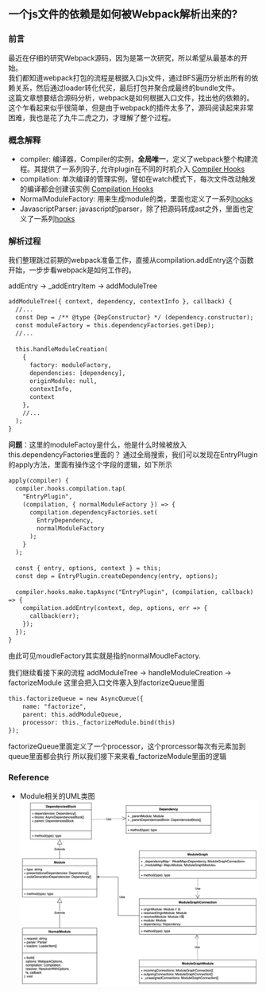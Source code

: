 ## 一个js文件的依赖是如何被Webpack解析出来的?

### 前言
最近在仔细的研究Webpack源码，因为是第一次研究，所以希望从最基本的开始。  
我们都知道webpack打包的流程是根据入口js文件，通过BFS遍历分析出所有的依赖关系，然后通过loader转化代买，最后打包并聚合成最终的bundle文件。  
这篇文章想要结合源码分析，webpack是如何根据入口文件，找出他的依赖的。
这个乍看起来似乎很简单，但是由于webpack的插件太多了，源码阅读起来非常困难，我也是花了九牛二虎之力，才理解了整个过程。


### 概念解释
- compiler: 编译器，Compiler的实例，**全局唯一**，定义了webpack整个构建流程。其提供了一系列钩子, 允许plugin在不同的时机介入 [Compiler Hooks](https://webpack.js.org/api/compiler-hooks/)
- compilation: 单次编译的管理实例，譬如在watch模式下，每次文件改动触发的编译都会创建该实例 [Compilation Hooks](https://webpack.js.org/api/compilation-hooks/)
- NormalModuleFactory: 用来生成module的类，里面也定义了一系列[hooks](https://webpack.js.org/api/normalmodulefactory-hooks/)
- JavascriptParser: javascript的parser，除了把源码转成ast之外，里面也定义了一系列[hooks](https://webpack.js.org/api/parser/)


### 解析过程
我们整理跳过前期的webpack准备工作，直接从compilation.addEntry这个函数开始，一步步看webpack是如何工作的。

addEntry -> _addEntryItem -> addModuleTree
```
addModuleTree({ context, dependency, contextInfo }, callback) {
  //...
  const Dep = /** @type {DepConstructor} */ (dependency.constructor);
  const moduleFactory = this.dependencyFactories.get(Dep);
  //...

  this.handleModuleCreation(
    {
      factory: moduleFactory,
      dependencies: [dependency],
      originModule: null,
      contextInfo,
      context
    },
    //...
  );
}
```

**问题**：这里的moduleFactoy是什么，他是什么时候被放入this.dependencyFactories里面的？
通过全局搜索，我们可以发现在EntryPlugin的apply方法，里面有操作这个字段的逻辑，如下所示
```
apply(compiler) {
  compiler.hooks.compilation.tap(
    "EntryPlugin",
    (compilation, { normalModuleFactory }) => {
      compilation.dependencyFactories.set(
        EntryDependency,
        normalModuleFactory
      );
    }
  );

  const { entry, options, context } = this;
  const dep = EntryPlugin.createDependency(entry, options);

  compiler.hooks.make.tapAsync("EntryPlugin", (compilation, callback) => {
    compilation.addEntry(context, dep, options, err => {
      callback(err);
    });
  });
}
```
由此可见moudleFactory其实就是指的normalMoudleFactory. 

我们继续看接下来的流程
addModuleTree -> handleModuleCreation -> factorizeModule
这里会把入口文件塞入到factorizeQueue里面
```
this.factorizeQueue = new AsyncQueue({
    name: "factorize",
    parent: this.addModuleQueue,
    processor: this._factorizeModule.bind(this)
});
```
factorizeQueue里面定义了一个processor，这个prorcessor每次有元素加到queue里面都会执行
所以我们接下来来看_factorizeModule里面的逻辑








### Reference

- Module相关的UML类图
![Module相关的UML类图](../images/module-uml.jpg)
